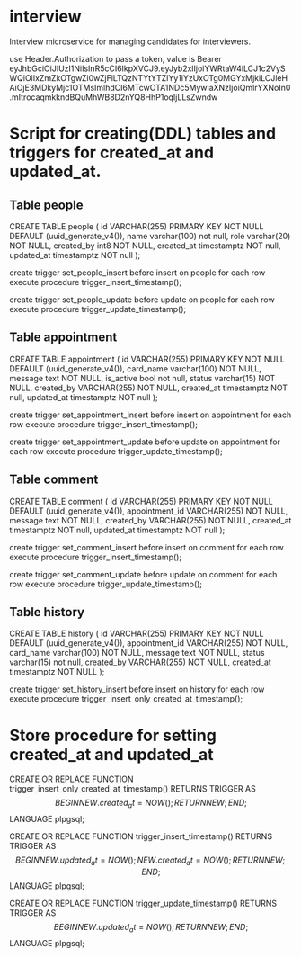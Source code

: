 # interview

Interview microservice for managing candidates for interviewers.

use Header.Authorization to pass a token, value is Bearer eyJhbGciOiJIUzI1NiIsInR5cCI6IkpXVCJ9.eyJyb2xlIjoiYWRtaW4iLCJ1c2VySWQiOiIxZmZkOTgwZi0wZjFlLTQzNTYtYTZlYy1iYzUxOTg0MGYxMjkiLCJleHAiOjE3MDkyMjc1OTMsImlhdCI6MTcwOTA1NDc5MywiaXNzIjoiQmlrYXNoIn0.mItrocaqmkkndBQuMhWB8D2nYQ8HhP1oqIjLLsZwndw


# Script for creating(DDL) tables and triggers for created_at and updated_at.


## Table people

CREATE TABLE people (
    id VARCHAR(255) PRIMARY KEY NOT NULL DEFAULT (uuid_generate_v4()),
    name varchar(100) not null,
    role varchar(20) NOT NULL,
    created_by int8 NOT NULL,
    created_at timestamptz NOT null,
    updated_at timestamptz NOT null
);

create trigger set_people_insert
before insert on people
for each row
execute procedure trigger_insert_timestamp();

create trigger set_people_update
before update on people
for each row
execute procedure trigger_update_timestamp();



## Table appointment

CREATE TABLE appointment (
    id VARCHAR(255) PRIMARY KEY NOT NULL DEFAULT (uuid_generate_v4()),
    card_name varchar(100) NOT NULL,
    message text NOT NULL,
    is_active bool not null,
    status varchar(15) NOT NULL,
    created_by VARCHAR(255) NOT NULL,
    created_at timestamptz NOT null,
    updated_at timestamptz NOT null
);

create trigger set_appointment_insert
before insert on appointment
for each row
execute procedure trigger_insert_timestamp();

create trigger set_appointment_update
before update on appointment
for each row
execute procedure trigger_update_timestamp();



## Table comment

CREATE TABLE comment (
    id VARCHAR(255) PRIMARY KEY NOT NULL DEFAULT (uuid_generate_v4()),
    appointment_id VARCHAR(255) NOT NULL,
    message text NOT NULL,
    created_by VARCHAR(255) NOT NULL,
    created_at timestamptz NOT null,
    updated_at timestamptz NOT null
);

create trigger set_comment_insert
before insert on comment
for each row
execute procedure trigger_insert_timestamp();

create trigger set_comment_update
before update on comment
for each row
execute procedure trigger_update_timestamp();



## Table history

CREATE TABLE history (
    id VARCHAR(255) PRIMARY KEY NOT NULL DEFAULT (uuid_generate_v4()),
    appointment_id VARCHAR(255) NOT NULL,
    card_name varchar(100) NOT NULL,
    message text NOT NULL,
    status varchar(15) not null,
    created_by VARCHAR(255) NOT NULL,
    created_at timestamptz NOT NULL
);

create trigger set_history_insert
before insert on history
for each row
execute procedure trigger_insert_only_created_at_timestamp();



# Store procedure for setting created_at and updated_at

CREATE OR REPLACE FUNCTION trigger_insert_only_created_at_timestamp()
RETURNS TRIGGER AS $$
BEGIN
NEW.created_at = NOW();
RETURN NEW;
END;
$$ LANGUAGE plpgsql;

CREATE OR REPLACE FUNCTION trigger_insert_timestamp()
RETURNS TRIGGER AS $$
BEGIN
NEW.updated_at = NOW();
NEW.created_at = NOW();
RETURN NEW;
END;
$$ LANGUAGE plpgsql;

CREATE OR REPLACE FUNCTION trigger_update_timestamp()
RETURNS TRIGGER AS $$
BEGIN
NEW.updated_at = NOW();
RETURN NEW;
END;
$$ LANGUAGE plpgsql;
